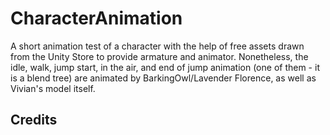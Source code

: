 # CharacterAnimation
 
 A short animation test of a character with the help of free assets drawn from the Unity Store to provide armature and animator. Nonetheless, the idle, walk, jump start, in the air, and end of jump animation (one of them - it is a blend tree) are animated by BarkingOwl/Lavender Florence, as well as Vivian's model itself.
 
## Credits
